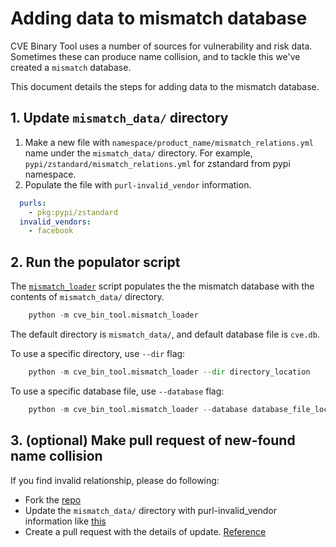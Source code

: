 # Adding data to mismatch database

CVE Binary Tool uses a number of sources for vulnerability and risk data. Sometimes these can produce name collision, and to tackle this we've created a `mismatch` 
database.

This document details the steps for adding data to the mismatch database.

## 1. Update `mismatch_data/` directory

1. Make a new file with `namespace/product_name/mismatch_relations.yml` name under the `mismatch_data/` directory. For example, `pypi/zstandard/mismatch_relations.yml` for zstandard
from pypi namespace.
2. Populate the file with `purl-invalid_vendor` information.

```yml
  purls:
    - pkg:pypi/zstandard
  invalid_vendors:
    - facebook
```

## 2. Run the populator script

The [`mismatch_loader`](../cve_bin_tool/mismatch_loader.py) script populates the the mismatch database with the contents of `mismatch_data/` directory.

```python
    python -m cve_bin_tool.mismatch_loader
```

The default directory is `mismatch_data/`, and default database file is `cve.db`.

To use a specific directory, use `--dir` flag:
```python
    python -m cve_bin_tool.mismatch_loader --dir directory_location
```

To use a specific database file, use `--database` flag:
```python
    python -m cve_bin_tool.mismatch_loader --database database_file_location
```

## 3. (optional) Make pull request of new-found name collision

If you find invalid relationship, please do following:

- Fork the [repo](https://github.com/intel/cve-bin-tool)
- Update the `mismatch_data/` directory with purl-invalid_vendor information like [this](../data/pypi/zstandard/mismatch_relations.yml)
- Create a pull request with the details of update. [Reference](https://github.com/intel/cve-bin-tool/pull/4239)
